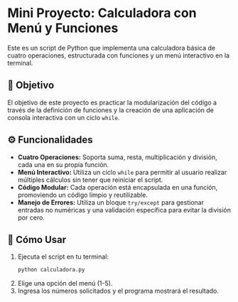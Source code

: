 # Mini Proyecto: Calculadora con Menú y Funciones

Este es un script de Python que implementa una calculadora básica de cuatro operaciones, estructurada con funciones y un menú interactivo en la terminal.

## 🎯 Objetivo

El objetivo de este proyecto es practicar la modularización del código a través de la definición de funciones y la creación de una aplicación de consola interactiva con un ciclo `while`.

## ⚙️ Funcionalidades

-   **Cuatro Operaciones:** Soporta suma, resta, multiplicación y división, cada una en su propia función.
-   **Menú Interactivo:** Utiliza un ciclo `while` para permitir al usuario realizar múltiples cálculos sin tener que reiniciar el script.
-   **Código Modular:** Cada operación está encapsulada en una función, promoviendo un código limpio y reutilizable.
-   **Manejo de Errores:** Utiliza un bloque `try/except` para gestionar entradas no numéricas y una validación específica para evitar la división por cero.

## 🚀 Cómo Usar

1.  Ejecuta el script en tu terminal:
    ```bash
    python calculadora.py
    ```
2.  Elige una opción del menú (1-5).
3.  Ingresa los números solicitados y el programa mostrará el resultado.